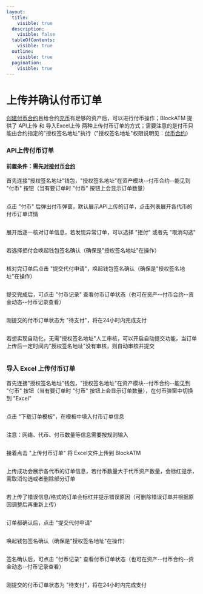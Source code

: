 ```yaml
---
layout:
  title:
    visible: true
  description:
    visible: false
  tableOfContents:
    visible: true
  outline:
    visible: true
  pagination:
    visible: true
---
```


# 上传并确认付币订单

[创建付币合约](chuang-jian-fu-bi-zhi-neng-he-yue.md)且给合约[充币](chong-bi.md)有足够的资产后，可以进行付币操作；BlockATM 提供了 API上传 和 导入Excel上传 两种上传付币订单的方式；需要注意的是付币只能由合约指定的"授权签名地址"执行（"授权签名地址"权限说明见：[付币合约](../../../pi-liang-fu-bi/fu-bi-zhi-neng-he-yue.md#he-yue-quan-xian-shuo-ming)）

### API上传付币订单

#### 前置条件：需先[对接付币合约](dui-jie-fu-bi-zhi-neng-he-yue.md)

首先连接"授权签名地址"钱包，"授权签名地址"在资产模块--付币合约--能见到 "付币" 按钮（当有要订单时 "付币" 按钮上会显示订单数量）

<figure><img src="../../../.gitbook/assets/45.png" alt=""><figcaption></figcaption></figure>

点击 "付币" 后弹出付币弹窗，默认展示API上传的订单，点击列表展开各代币的付币订单详情

<figure><img src="../../../.gitbook/assets/46.png" alt=""><figcaption></figcaption></figure>

展开后逐一核对订单信息，若发现异常订单，可以选择 "拒付" 或者先 "取消勾选"

<figure><img src="../../../.gitbook/assets/47.png" alt=""><figcaption></figcaption></figure>

若选择拒付会唤起钱包签名确认（确保是"授权签名地址"在操作）

<figure><img src="../../../.gitbook/assets/48.png" alt=""><figcaption></figcaption></figure>

核对完订单后点击 "提交代付申请"，唤起钱包签名确认（确保是"授权签名地址"在操作）

<figure><img src="../../../.gitbook/assets/49.png" alt=""><figcaption></figcaption></figure>

提交完成后，可点击 "付币记录" 查看付币订单状态（也可在资产--付币合约--资金动态--付币记录查看）

<figure><img src="../../../.gitbook/assets/50.png" alt=""><figcaption></figcaption></figure>

刚提交的付币订单状态为 "待支付"，将在24小时内完成支付

<figure><img src="../../../.gitbook/assets/image (12).png" alt=""><figcaption></figcaption></figure>

若想实现自动化，无需"授权签名地址"人工审核，可以开启自动提交功能，当订单上传后一定时间内"授权签名地址"没有审核，则自动审核并提交

<figure><img src="../../../.gitbook/assets/52.png" alt=""><figcaption></figcaption></figure>

### 导入 Excel 上传付币订单

首先连接"授权签名地址"钱包，"授权签名地址"在资产模块--付币合约--能见到 "付币" 按钮（当有要订单时 "付币" 按钮上会显示订单数量），在付币弹窗中切换到 "Excel"

<figure><img src="../../../.gitbook/assets/53.png" alt=""><figcaption></figcaption></figure>

点击 "下载订单模板"，在模板中填入付币订单信息

<figure><img src="../../../.gitbook/assets/54.png" alt=""><figcaption></figcaption></figure>

注意：网络、代币、付币数量等信息需要按规则输入

<figure><img src="../../../.gitbook/assets/55.png" alt=""><figcaption></figcaption></figure>

接着点击 "上传付币订单" 将 Excel文件上传到 BlockATM

<figure><img src="../../../.gitbook/assets/56.png" alt=""><figcaption></figcaption></figure>

上传成功会展示各代币的订单信息，若付币数量大于代币资产数量，会标红提示，需取消勾选或者删除部分订单

<figure><img src="../../../.gitbook/assets/57.png" alt=""><figcaption></figcaption></figure>

若上传了错误信息/格式的订单会标红并提示错误原因（可删除错误订单并根据原因调整后再重新上传）

<figure><img src="../../../.gitbook/assets/58.png" alt=""><figcaption></figcaption></figure>

订单都确认后，点击 "提交代付申请"&#x20;

<figure><img src="../../../.gitbook/assets/59.png" alt=""><figcaption></figcaption></figure>

唤起钱包签名确认（确保是"授权签名地址"在操作）

<figure><img src="../../../.gitbook/assets/60.png" alt=""><figcaption></figcaption></figure>

签名确认后，可点击 "付币记录" 查看付币订单状态（也可在资产--付币合约--资金动态--付币记录查看）

<figure><img src="../../../.gitbook/assets/61.png" alt=""><figcaption></figcaption></figure>

刚提交的付币订单状态为 "待支付"，将在24小时内完成支付

<figure><img src="../../../.gitbook/assets/image (13).png" alt=""><figcaption></figcaption></figure>
